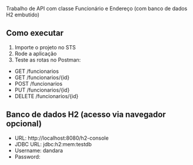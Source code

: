 Trabalho de API com classe Funcionário e Endereço (com banco de dados H2 embutido)

## Como executar

1. Importe o projeto no STS
2. Rode a aplicação
3. Teste as rotas no Postman:

- GET /funcionarios
- GET /funcionarios/{id}
- POST /funcionarios
- PUT /funcionarios/{id}
- DELETE /funcionarios/{id}

## Banco de dados H2 (acesso via navegador opcional)

- URL: http://localhost:8080/h2-console
- JDBC URL: jdbc:h2:mem:testdb
- Username: dandara
- Password:
